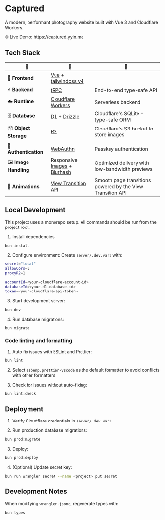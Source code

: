 # Captured

A modern, performant photography website built with Vue 3 and Cloudflare Workers.

🌐 Live Demo: https://captured.yyin.me

## Tech Stack

| 📌                  | 🚀                                     | 📝                                 |
|---------------------|------------------------------------------------|----------------------------------------------|
| 🎨 **Frontend**      | [Vue](https://vuejs.org/) + [tailwindcss v4](https://tailwindcss.com/) |  |
| ⚡ **Backend**        | [tRPC](https://trpc.io/)                       | End-to-end type-safe API                     |
| ☁️ **Runtime** | [Cloudflare Workers](https://workers.cloudflare.com/) | Serverless backend                           |
| 🗄 **Database**       | [D1](https://developers.cloudflare.com/d1/) + [Drizzle](https://orm.drizzle.team)    | Cloudflare's SQLite + type-safe ORM |
| 📦 **Object Storage** | [R2](https://developers.cloudflare.com/r2/)    | Cloudflare's S3 bucket to store images           |
| | |
| 🔐 **Authentication** | [WebAuthn](https://webauthn.guide/) | Passkey authentication |
|  🖼 **Image Handling** | [Responsive Images](https://developer.mozilla.org/en-US/docs/Web/HTML/Responsive_images#resolution_switching_different_sizes) + [Blurhash](https://blurha.sh) | Optimized delivery with low-bandwidth previews |
|  🎊 **Animations** | [View Transition API](https://developer.mozilla.org/en-US/docs/Web/API/View_Transition_API) | Smooth page transitions powered by the View Transition API |


## Local Development

This project uses a monorepo setup. All commands should be run from the project root.

1. Install dependencies:
  ```bash
  bun install
  ```

2. Configure environment:
Create `server/.dev.vars` with:
  ```bash
  secret="local"
  allowCors=1
  proxyR2=1

  accountId=<your-cloudflare-account-id>
  databaseId=<your-d1-database-id>
  token=<your-cloudflare-api-token>
  ```

3. Start development server:
  ```bash
  bun dev
  ```

4. Run database migrations:
  ```bash
  bun migrate
  ```

### Code linting and formatting

1. Auto fix issues with ESLint and Prettier:
  ```bash
  bun lint
  ```

2. Select `esbenp.prettier-vscode` as the default formatter to avoid conflicts with other formatters

3. Check for issues without auto-fixing:
  ```bash
  bun lint:check
  ```

## Deployment

1. Verify Cloudflare credentials in `server/.dev.vars`

2. Run production database migrations:
  ```bash
  bun prod:migrate
  ```

3. Deploy:
  ```bash
  bun prod:deploy
  ```

4. (Optional) Update secret key:
  ```bash
  bun run wrangler secret --name <project> put secret
  ```

## Development Notes

When modifying `wrangler.jsonc`, regenerate types with:
  ```bash
  bun types
  ```
